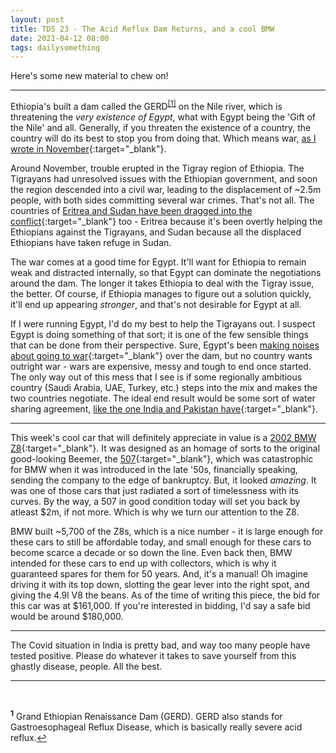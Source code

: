 ```yaml
---
layout: post
title: TDS 23 - The Acid Reflux Dam Returns, and a cool BMW
date: 2021-04-12 08:00 
tags: dailysomething
---
```



Here's some new material to chew on!

____________________________________

Ethiopia's built a dam called the GERD<sup id="a1">[[1]](#f1)</sup> on the Nile river, which is threatening the _very existence of Egypt_, what with Egypt being the 'Gift of the Nile' and all. Generally, if you threaten the existence of a country, the country will do its best to stop you from doing that. Which means war, [as I wrote in November](http://siddhantpyasi.com/DST00020#GERD){:target="_blank"}.  
  
Around November, trouble erupted in the Tigray region of Ethiopia. The Tigrayans had unresolved issues with the Ethiopian government, and soon the region descended into a civil war, leading to the displacement of ~2.5m people, with both sides committing several war crimes. That's not all. The countries of [Eritrea and Sudan have been dragged into the conflict](https://www.power-technology.com/comment/tigray-conflict-grand-ethiopian-renaissance-dam/){:target="_blank"} too - Eritrea because it's been overtly helping the Ethiopians against the Tigrayans, and Sudan because all the displaced Ethiopians have taken refuge in Sudan. 
  
The war comes at a good time for Egypt. It'll want for Ethiopia to remain weak and distracted internally, so that Egypt can dominate the negotiations around the dam. The longer it takes Ethiopia to deal with the Tigray issue, the better. Of course, if Ethiopia manages to figure out a solution quickly, it'll end up appearing *stronger*, and that's not desirable for Egypt at all.  
  
If I were running Egypt, I'd do my best to help the Tigrayans out. I suspect Egypt is doing something of that sort; it is one of the few sensible things that can be done from their perspective. Sure, Egypt's been [making noises about going to war](https://www.aljazeera.com/news/2021/4/7/egypt-warns-ethiopia-of-potential-for-conflict-over-blue-nile-dam){:target="_blank"} over the dam, but no country wants outright war - wars are expensive, messy and tough to end once started. The only way out of this mess that I see is if some regionally ambitious country (Saudi Arabia, UAE, Turkey, etc.) steps into the mix and makes the two countries negotiate. The ideal end result would be some sort of water sharing agreement, [like the one India and Pakistan have](https://en.m.wikipedia.org/wiki/Indus_Waters_Treaty){:target="_blank"}.

____________________________________


This week's cool car that will definitely appreciate in value is a [2002 BMW Z8](https://bringatrailer.com/listing/2002-bmw-z8-31/){:target="_blank"}. It was designed as an homage of sorts to the original good-looking Beemer, the [507](https://en.m.wikipedia.org/wiki/BMW_507){:target="_blank"}, which was catastrophic for BMW when it was introduced in the late '50s, financially speaking, sending the company to the edge of bankruptcy. But, it looked *amazing*. It was one of those cars that just radiated a sort of timelessness with its curves. By the way, a 507 in good condition today will set you back by atleast \$2m, if not more. Which is why we turn our attention to the Z8.  
    
BMW built ~5,700 of the Z8s, which is a nice number - it is large enough for these cars to still be affordable today, and small enough for these cars to become scarce a decade or so down the line. Even back then, BMW intended for these cars to end up with collectors, which is why it guaranteed spares for them for 50 years. And, it's a manual! Oh imagine driving it with its top down, slotting the gear lever into the right spot, and giving the 4.9l V8 the beans. As of the time of writing this piece, the bid for this car was at \$161,000. If you're interested in bidding, I'd say a safe bid would be around \$180,000.


____________________________________


The Covid situation in India is pretty bad, and way too many people have tested positive. Please do whatever it takes to save yourself from this ghastly disease, people. All the best.

____________________________________

<br />


<p style="font-size:14px;"><sup><b id="f1">1</b></sup> Grand Ethiopian Renaissance Dam (GERD). GERD also stands for Gastroesophageal Reflux Disease, which is basically really severe acid reflux.<a href="#a1">↩</a></p>